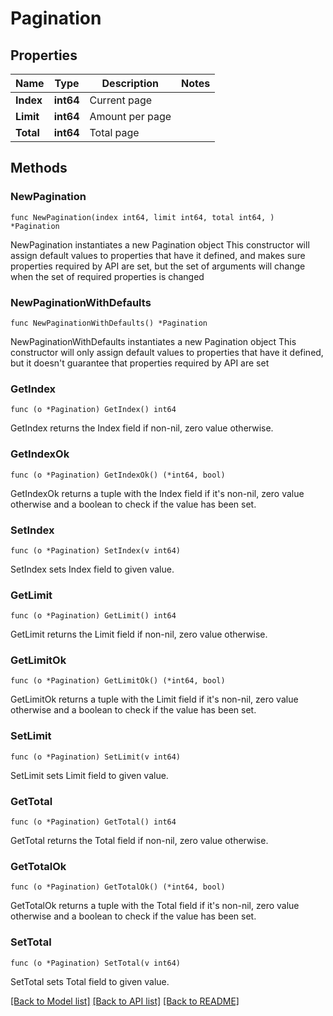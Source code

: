 # Pagination

## Properties

Name | Type | Description | Notes
------------ | ------------- | ------------- | -------------
**Index** | **int64** | Current page | 
**Limit** | **int64** | Amount per page | 
**Total** | **int64** | Total page | 

## Methods

### NewPagination

`func NewPagination(index int64, limit int64, total int64, ) *Pagination`

NewPagination instantiates a new Pagination object
This constructor will assign default values to properties that have it defined,
and makes sure properties required by API are set, but the set of arguments
will change when the set of required properties is changed

### NewPaginationWithDefaults

`func NewPaginationWithDefaults() *Pagination`

NewPaginationWithDefaults instantiates a new Pagination object
This constructor will only assign default values to properties that have it defined,
but it doesn't guarantee that properties required by API are set

### GetIndex

`func (o *Pagination) GetIndex() int64`

GetIndex returns the Index field if non-nil, zero value otherwise.

### GetIndexOk

`func (o *Pagination) GetIndexOk() (*int64, bool)`

GetIndexOk returns a tuple with the Index field if it's non-nil, zero value otherwise
and a boolean to check if the value has been set.

### SetIndex

`func (o *Pagination) SetIndex(v int64)`

SetIndex sets Index field to given value.


### GetLimit

`func (o *Pagination) GetLimit() int64`

GetLimit returns the Limit field if non-nil, zero value otherwise.

### GetLimitOk

`func (o *Pagination) GetLimitOk() (*int64, bool)`

GetLimitOk returns a tuple with the Limit field if it's non-nil, zero value otherwise
and a boolean to check if the value has been set.

### SetLimit

`func (o *Pagination) SetLimit(v int64)`

SetLimit sets Limit field to given value.


### GetTotal

`func (o *Pagination) GetTotal() int64`

GetTotal returns the Total field if non-nil, zero value otherwise.

### GetTotalOk

`func (o *Pagination) GetTotalOk() (*int64, bool)`

GetTotalOk returns a tuple with the Total field if it's non-nil, zero value otherwise
and a boolean to check if the value has been set.

### SetTotal

`func (o *Pagination) SetTotal(v int64)`

SetTotal sets Total field to given value.



[[Back to Model list]](../README.md#documentation-for-models) [[Back to API list]](../README.md#documentation-for-api-endpoints) [[Back to README]](../README.md)


